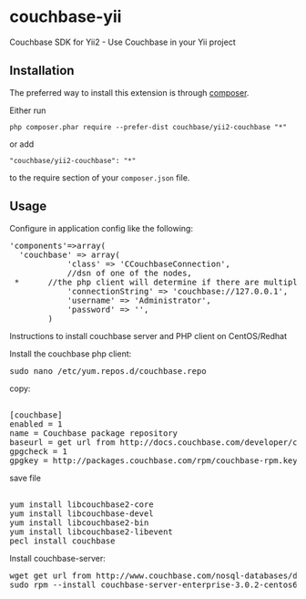# couchbase-yii
Couchbase SDK for Yii2 - Use Couchbase in your Yii project

Installation
------------

The preferred way to install this extension is through [composer](http://getcomposer.org/download/).

Either run

```
php composer.phar require --prefer-dist couchbase/yii2-couchbase "*"
```

or add

```
"couchbase/yii2-couchbase": "*"
```

to the require section of your `composer.json` file.


Usage
-----


Configure in application config like the following:

<pre>
'components'=>array(
  'couchbase' => array(
  			'class' => 'CCouchbaseConnection',
  			//dsn of one of the nodes, 
 *      //the php client will determine if there are multiple nodes in the cluster
  			'connectionString' => 'couchbase://127.0.0.1',
  			'username' => 'Administrator',
  			'password' => '',
  		)
</pre>

Instructions to install couchbase server and PHP client on CentOS/Redhat

Install the couchbase php client:
 
<pre>
sudo nano /etc/yum.repos.d/couchbase.repo
</pre>

copy:
<pre> 
[couchbase]
enabled = 1
name = Couchbase package repository
baseurl = get url from http://docs.couchbase.com/developer/c-2.4/download-install.html
gpgcheck = 1
gpgkey = http://packages.couchbase.com/rpm/couchbase-rpm.key
</pre>

save file

<pre> 
yum install libcouchbase2-core 
yum install libcouchbase-devel 
yum install libcouchbase2-bin 
yum install libcouchbase2-libevent
pecl install couchbase
</pre>

Install couchbase-server:
<pre>
wget get url from http://www.couchbase.com/nosql-databases/downloads
sudo rpm --install couchbase-server-enterprise-3.0.2-centos6.x86_64.rpm
</pre>

